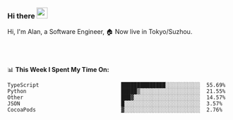 ### Hi there <img src="https://media.giphy.com/media/hvRJCLFzcasrR4ia7z/giphy.gif" width="25px">

<!-- ![visitors](https://visitor-badge.glitch.me/badge?page_id=dislfyer.dislfyer) -->

Hi, I'm Alan, a Software Engineer, 🏠 Now live in Tokyo/Suzhou.

<br/>
<br/>

📊 **This Week I Spent My Time On:**


<!--START_SECTION:waka-->

```text
TypeScript                          ██████████████░░░░░░░░░░░  55.69%
Python                              █████▒░░░░░░░░░░░░░░░░░░░  21.55%
Other                               ███▓░░░░░░░░░░░░░░░░░░░░░  14.57%
JSON                                █░░░░░░░░░░░░░░░░░░░░░░░░  3.57%
CocoaPods                           ▓░░░░░░░░░░░░░░░░░░░░░░░░  2.76%
```

<!--END_SECTION:waka-->

<!--
**About Me:**
 -->
